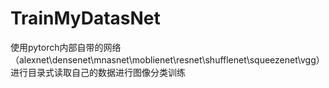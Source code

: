 # TrainMyDatasNet
使用pytorch内部自带的网络（alexnet\densenet\mnasnet\moblienet\resnet\shufflenet\squeezenet\vgg）进行目录式读取自己的数据进行图像分类训练
